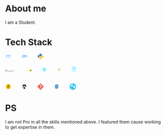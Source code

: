 # About me
  I am a Student.
  
# Tech Stack
  <img src="logos/c-logo.png" alt="C" title="C" width="4%">&emsp;&emsp;
  <img src="logos/cpp-logo.png" alt="Cpp" title="Cpp" width="4%">&emsp;&emsp;
  <img src="logos/python.png" alt="Python" title="Python" width="4%">&emsp;&emsp;<br><br>
  <img src="logos/mongoDB-logo.png" alt="mongoDB" title="mongoDB" width="6%">&emsp;&emsp;
  <img src="logos/ExpressJS-logo.png" alt="ExpressJS" title="ExpressJS" width="5%">&emsp;&emsp;
  <img src="logos/React-logo.png" alt="React" title="React" width="3%">&emsp;&emsp;
  <img src="logos/nodeJS-logo.png" alt="nodeJS" title="nodeJS" width="3%">&emsp;&emsp;
  <img src="logos/react-native-logo.png" alt="ReactNative" title="ReactNative" width="3.5%">&emsp;&emsp;<br><br><br>
  <img src="logos/linux-logo.png" alt="Linux" title="Linux" width="4%">&emsp;&emsp;
  <img src="logos/github-logo.png" alt="GitHub" title="GitHub" width="4%">&emsp;&emsp;
  <img src="logos/git-logo.png" alt="GIT" title="GIT" width="4%">&emsp;&emsp;
  <img src="logos/dbms-logo.png" alt="DBMS" title="DBMS" width="4%">&emsp;&emsp;
  <img src="logos/os-logo.png" alt="OS" title="Operating System" width="4%">&emsp;&emsp;
  
# PS
  I am not Pro in all the skills mentioned above. I featured them cause working to get expertise in them.
  
  
 

